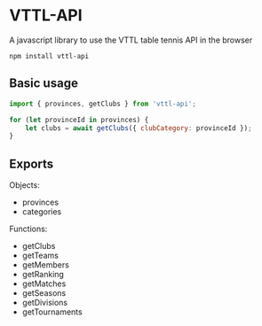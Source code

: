 # VTTL-API

A javascript library to use the VTTL table tennis API in the browser

```
npm install vttl-api
```

## Basic usage

```javascript
import { provinces, getClubs } from 'vttl-api';

for (let provinceId in provinces) {
	let clubs = await getClubs({ clubCategory: provinceId });
}
```

## Exports

Objects:

-   provinces
-   categories

Functions:

-   getClubs
-   getTeams
-   getMembers
-   getRanking
-   getMatches
-   getSeasons
-   getDivisions
-   getTournaments
